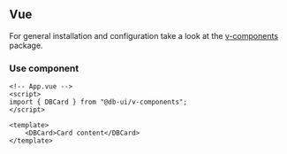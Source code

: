 ## Vue

For general installation and configuration take a look at
the [v-components](https://www.npmjs.com/package/@db-ui/v-components) package.

### Use component

```vue App.vue
<!-- App.vue -->
<script>
import { DBCard } from "@db-ui/v-components";
</script>

<template>
	<DBCard>Card content</DBCard>
</template>
```
